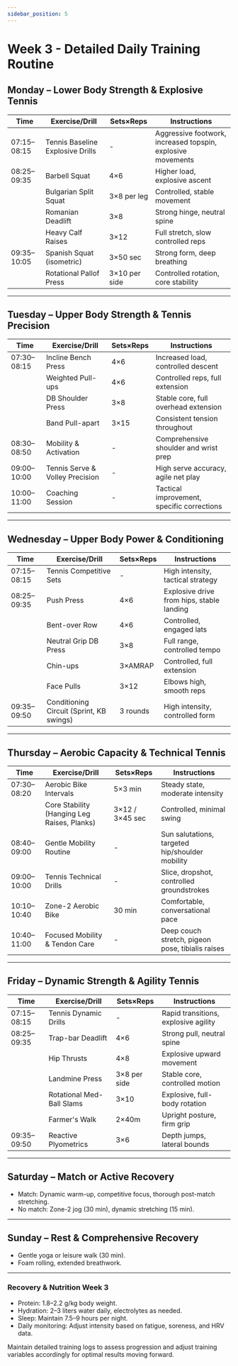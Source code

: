 ```yaml
---
sidebar_position: 5
---
```


# Week 3 - Detailed Daily Training Routine

## Monday – Lower Body Strength & Explosive Tennis

| Time | Exercise/Drill | Sets×Reps | Instructions |
|------|---------------|-----------|--------------|
| 07:15–08:15 | Tennis Baseline Explosive Drills | - | Aggressive footwork, increased topspin, explosive movements |
| 08:25–09:35 | Barbell Squat | 4×6 | Higher load, explosive ascent |
| | Bulgarian Split Squat | 3×8 per leg | Controlled, stable movement |
| | Romanian Deadlift | 3×8 | Strong hinge, neutral spine |
| | Heavy Calf Raises | 3×12 | Full stretch, slow controlled reps |
| 09:35–10:05 | Spanish Squat (isometric) | 3×50 sec | Strong form, deep breathing |
| | Rotational Pallof Press | 3×10 per side | Controlled rotation, core stability |

---

## Tuesday – Upper Body Strength & Tennis Precision

| Time | Exercise/Drill | Sets×Reps | Instructions |
|------|---------------|-----------|--------------|
| 07:30–08:15 | Incline Bench Press | 4×6 | Increased load, controlled descent |
| | Weighted Pull-ups | 4×6 | Controlled reps, full extension |
| | DB Shoulder Press | 3×8 | Stable core, full overhead extension |
| | Band Pull-apart | 3×15 | Consistent tension throughout |
| 08:30–08:50 | Mobility & Activation | - | Comprehensive shoulder and wrist prep |
| 09:00–10:00 | Tennis Serve & Volley Precision | - | High serve accuracy, agile net play |
| 10:00–11:00 | Coaching Session | - | Tactical improvement, specific corrections |

---

## Wednesday – Upper Body Power & Conditioning

| Time | Exercise/Drill | Sets×Reps | Instructions |
|------|---------------|-----------|--------------|
| 07:15–08:15 | Tennis Competitive Sets | - | High intensity, tactical strategy |
| 08:25–09:35 | Push Press | 4×6 | Explosive drive from hips, stable landing |
| | Bent-over Row | 4×6 | Controlled, engaged lats |
| | Neutral Grip DB Press | 3×8 | Full range, controlled tempo |
| | Chin-ups | 3×AMRAP | Controlled, full extension |
| | Face Pulls | 3×12 | Elbows high, smooth reps |
| 09:35–09:50 | Conditioning Circuit (Sprint, KB swings) | 3 rounds | High intensity, controlled form |

---

## Thursday – Aerobic Capacity & Technical Tennis

| Time | Exercise/Drill | Sets×Reps | Instructions |
|------|---------------|-----------|--------------|
| 07:30–08:20 | Aerobic Bike Intervals | 5×3 min | Steady state, moderate intensity |
| | Core Stability (Hanging Leg Raises, Planks) | 3×12 / 3×45 sec | Controlled, minimal swing |
| 08:40–09:00 | Gentle Mobility Routine | - | Sun salutations, targeted hip/shoulder mobility |
| 09:00–10:00 | Tennis Technical Drills | - | Slice, dropshot, controlled groundstrokes |
| 10:10–10:40 | Zone-2 Aerobic Bike | 30 min | Comfortable, conversational pace |
| 10:40–11:00 | Focused Mobility & Tendon Care | - | Deep couch stretch, pigeon pose, tibialis raises |

---

## Friday – Dynamic Strength & Agility Tennis

| Time | Exercise/Drill | Sets×Reps | Instructions |
|------|---------------|-----------|--------------|
| 07:15–08:15 | Tennis Dynamic Drills | - | Rapid transitions, explosive agility |
| 08:25–09:35 | Trap-bar Deadlift | 4×6 | Strong pull, neutral spine |
| | Hip Thrusts | 4×8 | Explosive upward movement |
| | Landmine Press | 3×8 per side | Stable core, controlled motion |
| | Rotational Med-Ball Slams | 3×10 | Explosive, full-body rotation |
| | Farmer's Walk | 2×40m | Upright posture, firm grip |
| 09:35–09:50 | Reactive Plyometrics | 3×6 | Depth jumps, lateral bounds |

---

## Saturday – Match or Active Recovery

- Match: Dynamic warm-up, competitive focus, thorough post-match stretching.
- No match: Zone-2 jog (30 min), dynamic stretching (15 min).

---

## Sunday – Rest & Comprehensive Recovery

- Gentle yoga or leisure walk (30 min).
- Foam rolling, extended breathwork.

---

### Recovery & Nutrition Week 3
- Protein: 1.8–2.2 g/kg body weight.
- Hydration: 2–3 liters water daily, electrolytes as needed.
- Sleep: Maintain 7.5–9 hours per night.
- Daily monitoring: Adjust intensity based on fatigue, soreness, and HRV data.

Maintain detailed training logs to assess progression and adjust training variables accordingly for optimal results moving forward.

